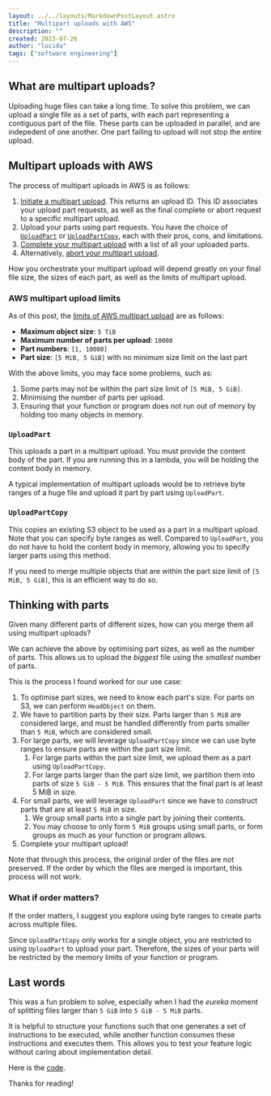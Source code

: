 ```yaml
---
layout: ../../layouts/MarkdownPostLayout.astro
title: "Multipart uploads with AWS"
description: ""
created: 2023-07-26
author: "lucida"
tags: ["software engineering"]
---
```


## What are multipart uploads?

Uploading huge files can take a long time. To solve this problem, we can upload a single file as a set of parts, with each part representing a contiguous part of the file. These parts can be uploaded in parallel, and are indepedent of one another. One part failing to upload will not stop the entire upload.

## Multipart uploads with AWS

The process of multipart uploads in AWS is as follows:

1. [Initiate a multipart upload](https://docs.aws.amazon.com/AmazonS3/latest/API/API_CreateMultipartUpload.html). This returns an upload ID. This ID associates your upload part requests, as well as the final complete or abort request to a specific multipart upload.
2. Upload your parts using part requests. You have the choice of [`UploadPart`](https://docs.aws.amazon.com/AmazonS3/latest/API/API_UploadPart.html) or [`UploadPartCopy`](https://docs.aws.amazon.com/AmazonS3/latest/API/API_UploadPartCopy.html), each with their pros, cons, and limitations.
3. [Complete your multipart upload](https://docs.aws.amazon.com/AmazonS3/latest/API/API_CompleteMultipartUpload.html) with a list of all your uploaded parts.
4. Alternatively, [abort your multipart upload](https://docs.aws.amazon.com/AmazonS3/latest/API/API_AbortMultipartUpload.html).

How you orchestrate your multipart upload will depend greatly on your final file size, the sizes of each part, as well as the limits of multipart upload.

### AWS multipart upload limits

As of this post, the [limits of AWS multipart upload](https://docs.aws.amazon.com/AmazonS3/latest/userguide/qfacts.html) are as follows:

- **Maximum object size**: `5 TiB`
- **Maximum number of parts per upload**: `10000`
- **Part numbers**: `[1, 10000]`
- **Part size**: `[5 MiB, 5 GiB]` with no minimum size limit on the last part

With the above limits, you may face some problems, such as:

1. Some parts may not be within the part size limit of `[5 MiB, 5 GiB]`.
2. Minimising the number of parts per upload.
3. Ensuring that your function or program does not run out of memory by holding too many objects in memory.

### `UploadPart`

This uploads a part in a multipart upload. You must provide the content body of the part. If you are running this in a lambda, you will be holding the content body in memory.

A typical implementation of multipart uploads would be to retrieve byte ranges of a huge file and upload it part by part using `UploadPart`.

### `UploadPartCopy`

This copies an existing S3 object to be used as a part in a multipart upload. Note that you can specify byte ranges as well. Compared to `UploadPart`, you do not have to hold the content body in memory, allowing you to specify larger parts using this method.

If you need to merge multiple objects that are within the part size limit of `[5 MiB, 5 GiB]`, this is an efficient way to do so.

## Thinking with parts

Given many different parts of different sizes, how can you merge them all using multipart uploads?

We can achieve the above by optimising part sizes, as well as the number of parts. This allows us to upload the _biggest_ file using the _smallest_ number of parts.

This is the process I found worked for our use case:

1. To optimise part sizes, we need to know each part's size. For parts on S3, we can perform `HeadObject` on them.
2. We have to partition parts by their size. Parts larger than `5 MiB` are considered large, and must be handled differently from parts smaller than `5 MiB`, which are considered small.
3. For large parts, we will leverage `UploadPartCopy` since we can use byte ranges to ensure parts are within the part size limit.
   1. For large parts within the part size limit, we upload them as a part using `UploadPartCopy`.
   2. For large parts larger than the part size limit, we partition them into parts of size `5 GiB - 5 MiB`. This ensures that the final part is at least 5 MiB in size.
4. For small parts, we will leverage `UploadPart` since we have to construct parts that are at least `5 MiB` in size.
   1. We group small parts into a single part by joining their contents.
   2. You may choose to only form `5 MiB` groups using small parts, or form groups as much as your function or program allows.
5. Complete your multipart upload!

Note that through this process, the original order of the files are not preserved. If the order by which the files are merged is important, this process will not work.

### What if order matters?

If the order matters, I suggest you explore using byte ranges to create parts across multiple files.

Since `UploadPartCopy` only works for a single object, you are restricted to using `UploadPart` to upload your part. Therefore, the sizes of your parts will be restricted by the memory limits of your function or program.

## Last words

This was a fun problem to solve, especially when I had the _eureka_ moment of splitting files larger than `5 GiB` into `5 GiB - 5 MiB` parts.

It is helpful to structure your functions such that one generates a set of instructions to be executed, while another function consumes these instructions and executes them. This allows you to test your feature logic without caring about implementation detail.

Here is the [code](https://gist.github.com/yongjiajie/8278193e7dbf6982453f692eaf67954d).

Thanks for reading!
